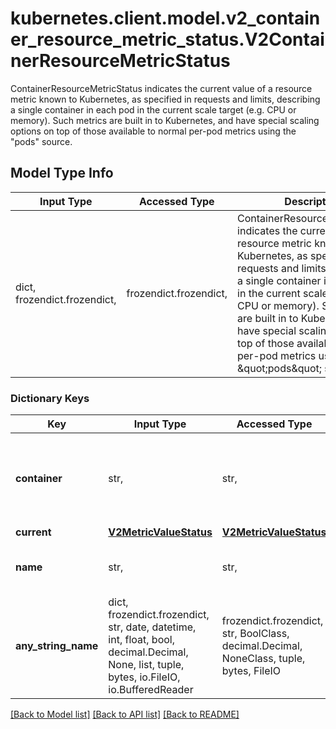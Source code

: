 # kubernetes.client.model.v2_container_resource_metric_status.V2ContainerResourceMetricStatus

ContainerResourceMetricStatus indicates the current value of a resource metric known to Kubernetes, as specified in requests and limits, describing a single container in each pod in the current scale target (e.g. CPU or memory).  Such metrics are built in to Kubernetes, and have special scaling options on top of those available to normal per-pod metrics using the \"pods\" source.

## Model Type Info
Input Type | Accessed Type | Description | Notes
------------ | ------------- | ------------- | -------------
dict, frozendict.frozendict,  | frozendict.frozendict,  | ContainerResourceMetricStatus indicates the current value of a resource metric known to Kubernetes, as specified in requests and limits, describing a single container in each pod in the current scale target (e.g. CPU or memory).  Such metrics are built in to Kubernetes, and have special scaling options on top of those available to normal per-pod metrics using the \&quot;pods\&quot; source. | 

### Dictionary Keys
Key | Input Type | Accessed Type | Description | Notes
------------ | ------------- | ------------- | ------------- | -------------
**container** | str,  | str,  | Container is the name of the container in the pods of the scaling target | 
**current** | [**V2MetricValueStatus**](V2MetricValueStatus.md) | [**V2MetricValueStatus**](V2MetricValueStatus.md) |  | 
**name** | str,  | str,  | Name is the name of the resource in question. | 
**any_string_name** | dict, frozendict.frozendict, str, date, datetime, int, float, bool, decimal.Decimal, None, list, tuple, bytes, io.FileIO, io.BufferedReader | frozendict.frozendict, str, BoolClass, decimal.Decimal, NoneClass, tuple, bytes, FileIO | any string name can be used but the value must be the correct type | [optional]

[[Back to Model list]](../../README.md#documentation-for-models) [[Back to API list]](../../README.md#documentation-for-api-endpoints) [[Back to README]](../../README.md)

